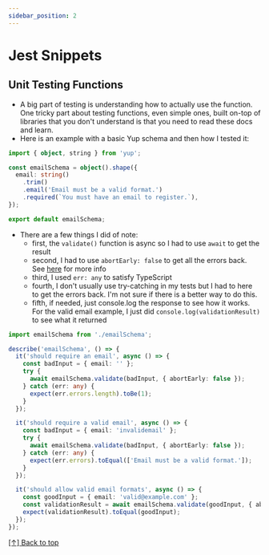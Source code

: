 ```yaml
---
sidebar_position: 2
---
```

# Jest Snippets

## Unit Testing Functions

- A big part of testing is understanding how to actually use the function. One
tricky part about testing functions, even simple ones, built on-top of 
libraries that you don't understand is that you need to read these docs and
learn.
- Here is an example with a basic Yup schema and then how I tested it:

```ts
import { object, string } from 'yup';

const emailSchema = object().shape({
  email: string()
    .trim()
    .email('Email must be a valid format.')
    .required(`You must have an email to register.`),
});

export default emailSchema;
```
- There are a few things I did of note:
  - first, the `validate()` function is async so I had to use `await` to get the result
  - second, I had to use `abortEarly: false` to get all the errors back. See [here](https://www.npmjs.com/package/yup#validationerrorerrors-string--arraystring-value-any-path-string) for more info
  - third, I used `err: any` to satisfy TypeScript
  - fourth, I don't usually use try-catching in my tests but I had to here to get the errors back. I'm not sure if there is a better way to do this.
  - fifth, if needed, just console.log the response to see how it works. For the valid email example, I just did `console.log(validationResult)` to see what it returned

```ts
import emailSchema from './emailSchema';

describe('emailSchema', () => {
  it('should require an email', async () => {
    const badInput = { email: '' };
    try {
      await emailSchema.validate(badInput, { abortEarly: false });
    } catch (err: any) {
      expect(err.errors.length).toBe(1);
    }
  });

  it('should require a valid email', async () => {
    const badInput = { email: 'invalidemail' };
    try {
      await emailSchema.validate(badInput, { abortEarly: false });
    } catch (err: any) {
      expect(err.errors).toEqual(['Email must be a valid format.']);
    }
  });

  it('should allow valid email formats', async () => {
    const goodInput = { email: 'valid@example.com' };
    const validationResult = await emailSchema.validate(goodInput, { abortEarly: false });
    expect(validationResult).toEqual(goodInput);
  });
});
```

[[↑] Back to top](#top)
